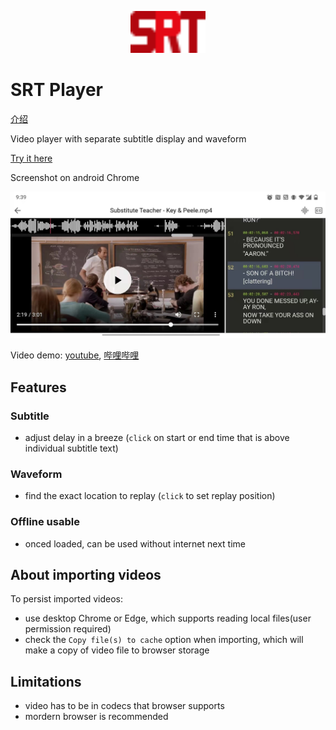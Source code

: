 <p align="center">
  <img src="https://github.com/Shenmin-Z/srt-player/raw/master/public/srt-player.svg" width="120" alt="wstunnel logo"/>
</p>

# SRT Player

[介绍](https://zhuanlan.zhihu.com/p/469289749)

Video player with separate subtitle display and waveform

[Try it here](https://shenmin-z.github.io/srt-player/)

Screenshot on android Chrome

![screenshot](./docs/screenshot.jpg)

Video demo: [youtube](https://youtu.be/UpgwD5ejwMo), [哔哩哔哩](https://www.bilibili.com/video/BV1Ci4y1d7iA/)

## Features

### Subtitle

- adjust delay in a breeze (`click` on start or end time that is above individual subtitle text)

### Waveform

- find the exact location to replay (`click` to set replay position)

### Offline usable

- onced loaded, can be used without internet next time

## About importing videos

To persist imported videos:

- use desktop Chrome or Edge, which supports reading local files(user permission required)
- check the `Copy file(s) to cache` option when importing, which will make a copy of video file to browser storage

## Limitations

- video has to be in codecs that browser supports
- mordern browser is recommended
